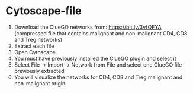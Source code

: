 # Cytoscape-file
1. Download the ClueGO networks from: https://bit.ly/3vfQFYA (compressed file that contains malignant and non-malignant CD4, CD8 and Treg networks)
2. Extract each file 
3. Open Cytoscape
4. You must have previously installed the ClueGO plugin and select it
5. Select File -> Import -> Network from File and select one ClueGO file previously extracted
6. You will visualize the networks for CD4, CD8 and Treg malignant and non-malignant origin.
